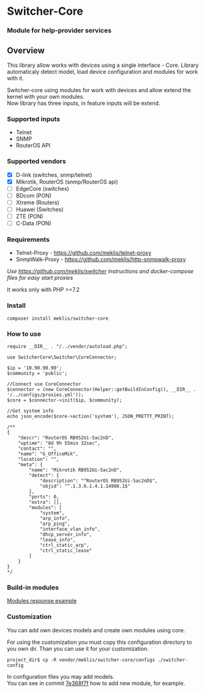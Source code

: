 # Switcher-Core
### Module for help-provider services

## Overview
This library allow works with devices using a single interface - Core.
Library automaticaly detect model, load device configuration and modules for work with it.   
    
Switcher-core using modules for work with devices and allow extend the kernel with your own modules.    
Now library has three inputs, in feature inputs will be extend.    

### Supported inputs
* Telnet
* SNMP
* RouterOS API

### Supported vendors
- [x] D-link (switches, snmp/telnet)
- [x] Mikrotik, RouterOS (snmp/RouterOS api)
- [ ] EdgeCore (switches)
- [ ] BDcom (PON)
- [ ] Xtreme (Routers)
- [ ] Huawei (Switches)
- [ ] ZTE (PON)
- [ ] C-Data (PON)

### Requirements   
* Telnet-Proxy - https://github.com/meklis/telnet-proxy    
* SnmpWalk-Proxy - https://github.com/meklis/http-snmpwalk-proxy    

*Use https://github.com/meklis/switcher instructions and docker-compose files for easy start proxies* 

It works only with PHP >=7.2

### Install
```
composer install meklis/switcher-core
```

### How to use
``` 
require __DIR__ . "/../vendor/autoload.php";

use SwitcherCore\Switcher\CoreConnector;

$ip = '10.90.90.90';
$community = 'public';

//Connect use CoreConnector
$connector = (new CoreConnector(Helper::getBuildInConfig(), __DIR__ . '/../configs/proxies.yml'));
$core = $connector->init($ip, $community);

//Get system info
echo json_encode($core->action('system'), JSON_PRETTY_PRINT);

/**
{
    "descr": "RouterOS RB952Ui-5ac2nD",
    "uptime": "8d 9h 55min 32sec",
    "contact": "",
    "name": "G_OfficeMik",
    "location": "",
    "meta": {
        "name": "Mikrotik RB952Ui-5ac2nD",
        "detect": {
            "description": "^RouterOS RB952Ui-5ac2nD$",
            "objid": "^.1.3.6.1.4.1.14988.1$"
        },
        "ports": 0,
        "extra": [],
        "modules": [
            "system",
            "arp_info",
            "arp_ping",
            "interface_vlan_info",
            "dhcp_server_info",
            "lease_info",
            "ctrl_static_arp",
            "ctrl_static_lease"
        ]
    }
}
*/

```

    
### Build-in modules
[Modules response example](docs/MODULES.md)

### Customization
You can add own devices models and create own modules using core.    

For using the customization you must copy this configuration directory to you own dir. Than you can use it for your customization.
``` 
project_dir$ cp -R vendor/meklis/switcher-core/configs ./switcher-config
```
In configuration files you may add models.      
You can see in commit [7e368f7f](https://github.com/meklis/switcher-core/commit/7e368f7f4970a66b3c1a91ac174ce72e12e42725) how to add new module, for example.

